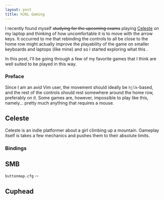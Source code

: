 ```yaml
---
layout: post
title: HJKL Gaming
---
```


I recently found myself ~~studying for the upcoming exams~~ playing [Celeste](http://www.celestegame.com/) on my laptop and thinking of how uncomfortable it is to move with the arrow keys. It occurred to me that rebinding the controls to all be close to the home row might actually improve the playability of the game on smaller keyboards and laptops (like mine) and so I started exploring what this .

In this post, I'll be going through a few of my favorite games that I think are well suited to be played in this way.

### Preface
Since I am an avid Vim user, the movement should ideally be `hjlk`-based, and the rest of the controls should rest somewhere around the home row, preferably on it. Some games are, however, impossible to play like this, namely... pretty much anything that requires a mouse.

## Celeste
Celeste is an indie platformer about a girl climbing up a mountain. Gameplay itself is takes a few mechanics and pushes them to their absolute limits. 

### Bindings

## SMB
`buttonmap.cfg` -- 

## Cuphead


